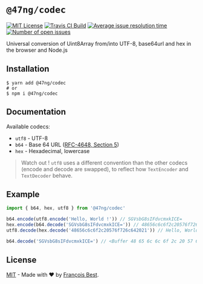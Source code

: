 # `@47ng/codec`

[![MIT License](https://img.shields.io/github/license/47ng/codec.svg?color=blue)](https://github.com/47ng/codec/blob/master/LICENSE)
[![Travis CI Build](https://img.shields.io/travis/com/47ng/codec.svg)](https://travis-ci.com/47ng/codec)
[![Average issue resolution time](https://isitmaintained.com/badge/resolution/47ng/codec.svg)](https://isitmaintained.com/project/47ng/codec)
[![Number of open issues](https://isitmaintained.com/badge/open/47ng/codec.svg)](https://isitmaintained.com/project/47ng/codec)

Universal conversion of Uint8Array from/into UTF-8, base64url and hex in the browser and Node.js

## Installation

```shell
$ yarn add @47ng/codec
# or
$ npm i @47ng/codec
```

## Documentation

Available codecs:

- `utf8` - UTF-8
- `b64` - Base 64 URL ([RFC-4648, Section 5](https://tools.ietf.org/html/rfc4648#section-5))
- `hex` - Hexadecimal, lowercase

> Watch out !
> `utf8` uses a different convention than the other codecs (encode and decode
> are swapped), to reflect how `TextEncoder` and `TextDecoder` behave.

## Example

```ts
import { b64, hex, utf8 } from '@47ng/codec'

b64.encode(utf8.encode('Hello, World !')) // SGVsbG8sIFdvcmxkICE=
hex.encode(b64.decode('SGVsbG8sIFdvcmxkICE=')) // 48656c6c6f2c20576f726c642021
utf8.decode(hex.decode('48656c6c6f2c20576f726c642021')) // Hello, World !

b64.decode('SGVsbG8sIFdvcmxkICE=') // <Buffer 48 65 6c 6c 6f 2c 20 57 6f 72 6c 64 20 21>
```

## License

[MIT](https://github.com/47ng/codec/blob/master/LICENSE) - Made with ❤️ by [François Best](https://francoisbest.com).
